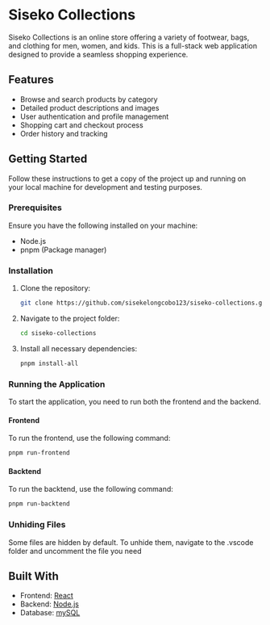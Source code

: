 # Siseko Collections

Siseko Collections is an online store offering a variety of footwear, bags, and clothing for men, women, and kids. This is a full-stack web application designed to provide a seamless shopping experience.

## Features

- Browse and search products by category
- Detailed product descriptions and images
- User authentication and profile management
- Shopping cart and checkout process
- Order history and tracking

## Getting Started

Follow these instructions to get a copy of the project up and running on your local machine for development and testing purposes.

### Prerequisites

Ensure you have the following installed on your machine:

- Node.js
- pnpm (Package manager)

### Installation

1. Clone the repository:

   ```bash
   git clone https://github.com/sisekelongcobo123/siseko-collections.git
   ```

2. Navigate to the project folder:

   ```bash
   cd siseko-collections
   ```

3. Install all necessary dependencies:
   ```bash
   pnpm install-all
   ```

### Running the Application

To start the application, you need to run both the frontend and the backend.

#### Frontend

To run the frontend, use the following command:

```bash
pnpm run-frontend
```

#### Backtend

To run the backtend, use the following command:

```bash
pnpm run-backtend
```

### Unhiding Files

Some files are hidden by default. To unhide them, navigate to the .vscode folder and uncomment the file you need

## Built With

- Frontend: [React](https://react.dev/)
- Backend: [Node.js](https://nodejs.org/)
- Database: [mySQL](https://www.mysql.com/)
